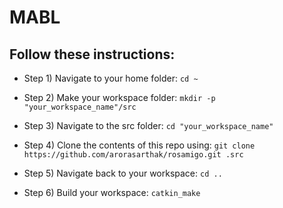 # MABL


## Follow these instructions:
* Step 1) Navigate to your home folder: ```cd ~```

* Step 2) Make your workspace folder: ```mkdir -p "your_workspace_name"/src```

* Step 3) Navigate to the src folder: ```cd "your_workspace_name"```

* Step 4) Clone the contents of this repo using: ```git clone https://github.com/arorasarthak/rosamigo.git .src```

* Step 5) Navigate back to your workspace: ```cd ..```
  
* Step 6) Build your workspace: ```catkin_make```
